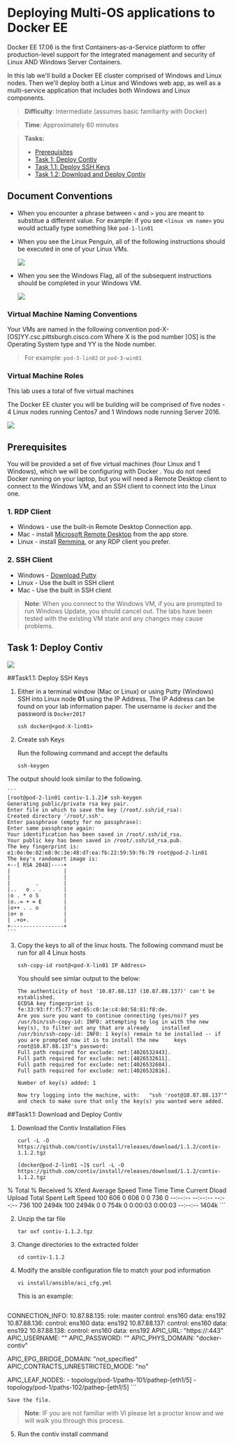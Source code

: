 # Deploying Multi-OS applications to Docker EE
Docker EE 17.06 is the first Containers-as-a-Service platform to offer production-level support for the integrated management and security of Linux AND Windows Server Containers.

In this lab we'll build a Docker EE cluster comprised of Windows and Linux nodes. Then we'll deploy both a Linux and Windows web app, as well as a multi-service application that includes both Windows and Linux components.

> **Difficulty**: Intermediate (assumes basic familiarity with Docker)

> **Time**: Approximately 60 minutes

> **Tasks:**
>
> * [Prerequisites](#prerequisites)
> * [Task 1: Deploy Contiv](#task1)
> * [Task 1.1: Deploy SSH Keys](#task1.1)
> * [Task 1.2: Download and Deploy Contiv](#task1.2)


## Document Conventions

- When you encounter a phrase between `<` and `>` you are meant to substitue a different value.
	For example: if you see `<linux vm name>` you would actually type something like `pod-1-lin01`

- When you see the Linux Penguin, all of the following instructions should be executed in one of your Linux VMs.

	![](./images/linux75.png)
	
- When you see the Windows Flag, all of the subsequent instructions should be completed in your Windows VM.

	![](./images/windows75.png)
	
### Virtual Machine Naming Conventions
Your VMs are named in the following convention pod-X-[OS]YY.csc.pittsburgh.cisco.com
Where X is the pod number [OS] is the Operating System type and YY is the Node number.  

> For example: `pod-3-lin02` or `pod-3-win01`

### Virtual Machine Roles
This lab uses a total of five virtual machines

The Docker EE cluster you will be building will be comprised of five nodes - 4 Linux nodes running Centos7 and 1 Windows node running Server 2016.

![](./images/vm_roles.png)

## <a name="prerequisites"></a>Prerequisites

You will be provided a set of five virtual machines (four Linux and 1 Windows), which we will be configuring with Docker	. You do not need Docker running on your laptop, but you will need a Remote Desktop client to connect to the Windows VM, and an SSH client to connect into the Linux one.
### 1. RDP Client

- Windows - use the built-in Remote Desktop Connection app.
- Mac - install [Microsoft Remote Desktop](https://itunes.apple.com/us/app/microsoft-remote-desktop/id715768417?mt=12) from the app store.
- Linux - install [Remmina](http://www.remmina.org/wp/), or any RDP client you prefer.

### 2. SSH Client

- Windows - [Download Putty](http://www.chiark.greenend.org.uk/~sgtatham/putty/download.html)
- Linux - Use the built in SSH client
- Mac - Use the built in SSH client

> **Note**: When you connect to the Windows VM, if you are prompted to run Windows Update, you should cancel out. The labs have been tested with the existing VM state and any changes may cause problems.

## <a name="task1"></a>Task 1:  Deploy Contiv
![](./images/linux75.png)



##<a name="task1.1"></a>Task1.1: Deploy SSH Keys

1. Either in a terminal window (Mac or Linux) or using Putty (Windows) SSH into Linux node **01** using the IP Address. The IP Address can be found on your lab information paper.  The username is `docker` and the password is `Docker2017`

	```
	ssh docker@<pod-X-lin01>
	```
	
2. Create ssh Keys
	
	Run the following command and accept the defaults
	
	```
	ssh-keygen
	```
	
The output should look similar to the following.
	

	```
	[root@pod-2-lin01 contiv-1.1.2]# ssh-keygen
	Generating public/private rsa key pair.
	Enter file in which to save the key (/root/.ssh/id_rsa): 
	Created directory '/root/.ssh'.
	Enter passphrase (empty for no passphrase): 
	Enter same passphrase again: 
	Your identification has been saved in /root/.ssh/id_rsa.
	Your public key has been saved in /root/.ssh/id_rsa.pub.
	The key fingerprint is:
	e1:0e:0e:82:e8:9c:3e:48:d7:ea:fb:22:59:59:f6:79 root@pod-2-lin01
	The key's randomart image is:
	+--[ RSA 2048]----+
	|                 |
	|                 |
	|        .        |
	|..   o . .       |
	|o . * o S        |
	|o..= + = E       |
	|o++ . . o        |
	|o+ o             |
	| .+o+.           |
	+-----------------+
	```	

3. Copy the keys to all of the linux hosts.  The following command must be run for all 4 Linux hosts
	
	```
	ssh-copy-id root@<pod-X-lin01 IP Address>
	```
	
	You should see simlar output to the below:

	```
	The authenticity of host '10.87.88.137 (10.87.88.137)' can't be established.
	ECDSA key fingerprint is fe:33:93:ff:f5:77:ed:65:c0:1e:c4:8d:58:81:f8:de.
	Are you sure you want to continue connecting (yes/no)? yes
	/usr/bin/ssh-copy-id: INFO: attempting to log in with the new key(s), to filter out any that are already 	installed
	/usr/bin/ssh-copy-id: INFO: 1 key(s) remain to be installed -- if you are prompted now it is to install the new 	keys
	root@10.87.88.137's password: 
	Full path required for exclude: net:[4026532443].
	Full path required for exclude: net:[4026532611].
	Full path required for exclude: net:[4026532684].
	Full path required for exclude: net:[4026532816].

	Number of key(s) added: 1

	Now try logging into the machine, with:   "ssh 'root@10.87.88.137'"
	and check to make sure that only the key(s) you wanted were added.
	```

##<a name="task1.1"></a>Task1.1: Download and Deploy Contiv

1. Download the Contiv Installation Files
	
	```
	curl -L -O https://github.com/contiv/install/releases/download/1.1.2/contiv-1.1.2.tgz
	```
	
	```
	[docker@pod-2-lin01 ~]$ curl -L -O https://github.com/contiv/install/releases/download/1.1.2/contiv-1.1.2.tgz
  % Total    % Received % Xferd  Average Speed   Time    Time     Time  Current
                                 Dload  Upload   Total   Spent    Left  Speed
100   606    0   606    0     0    736      0 --:--:-- --:--:-- --:--:--   736
100 2494k  100 2494k    0     0   754k      0  0:00:03  0:00:03 --:--:-- 1404k
	```
	
	
2. Unzip the tar file

	
	```
	tar oxf contiv-1.1.2.tgz
	```

3. Change directories to the extracted folder
	
	```
	cd contiv-1.1.2
	```

4.  Modify the ansible configuration file to match your pod information
	
	```
	vi install/ansible/aci_cfg.yml
	```
	
	This is an example:
	
	```
CONNECTION_INFO:
      10.87.88.135:
        role: master
        control: ens160
        data: ens192
      10.87.88.136:
        control: ens160
        data: ens192
      10.87.88.137:
        control: ens160
        data: ens192
      10.87.88.138:
        control: ens160
        data: ens192
APIC_URL: "https://:443"
APIC_USERNAME: ""
APIC_PASSWORD: ""
APIC_PHYS_DOMAIN: "docker-contiv"

APIC_EPG_BRIDGE_DOMAIN: "not_specified"
APIC_CONTRACTS_UNRESTRICTED_MODE: "no"

APIC_LEAF_NODES:
    - topology/pod-1/paths-101/pathep-[eth1/5]
    - topology/pod-1/paths-102/pathep-[eth1/5]
	```
	
	Save the file.
> **Note**: IF you are not familiar with VI please let a proctor know and we will walk you through this process.
	
5. Run the contiv install command
	
